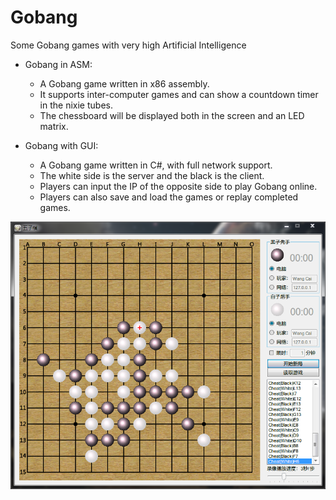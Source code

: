 Gobang
======

Some Gobang games with very high Artificial Intelligence

- Gobang in ASM:

  - A Gobang game written in x86 assembly.<br/>
  - It supports inter-computer games and can show a countdown timer in the nixie tubes. <br/>
  - The chessboard will be displayed both in the screen and an LED matrix.<br/>

- Gobang with GUI:

  - A Gobang game written in C#, with full network support.<br/>
  - The white side is the server and the black is the client.<br/>
  - Players can input the IP of the opposite side to play Gobang online.<br/>
  - Players can also save and load the games or replay completed games.

![image1](1.png)
